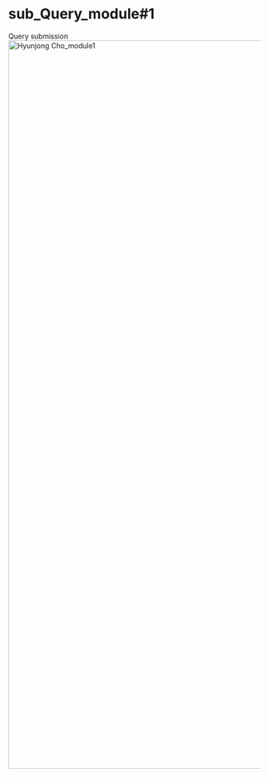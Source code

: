 # sub_Query_module#1
Query submission
<img width="1455" alt="Hyunjong Cho_module1" src="https://user-images.githubusercontent.com/80145839/142747683-a4b2d44c-4bce-44c6-aaba-e60997a6d2fe.PNG">
